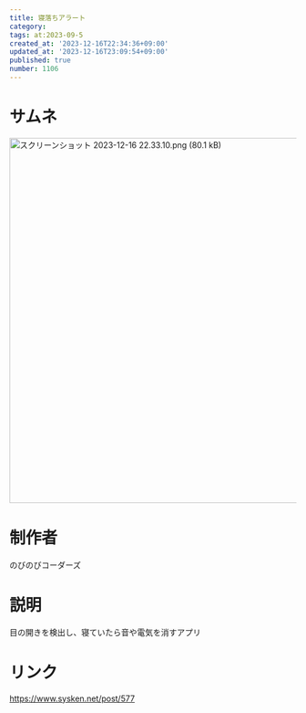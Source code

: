 ```yaml
---
title: 寝落ちアラート
category:
tags: at:2023-09-5
created_at: '2023-12-16T22:34:36+09:00'
updated_at: '2023-12-16T23:09:54+09:00'
published: true
number: 1106
---
```


# サムネ
<img width="640" alt="スクリーンショット 2023-12-16 22.33.10.png (80.1 kB)" src="https://img.esa.io/uploads/production/attachments/19973/2023/12/16/148142/d3da8bfc-e93f-4355-9fb9-15a0e3304afb.png">

# 制作者
のびのびコーダーズ

# 説明
目の開きを検出し、寝ていたら音や電気を消すアプリ

# リンク
https://www.sysken.net/post/577

